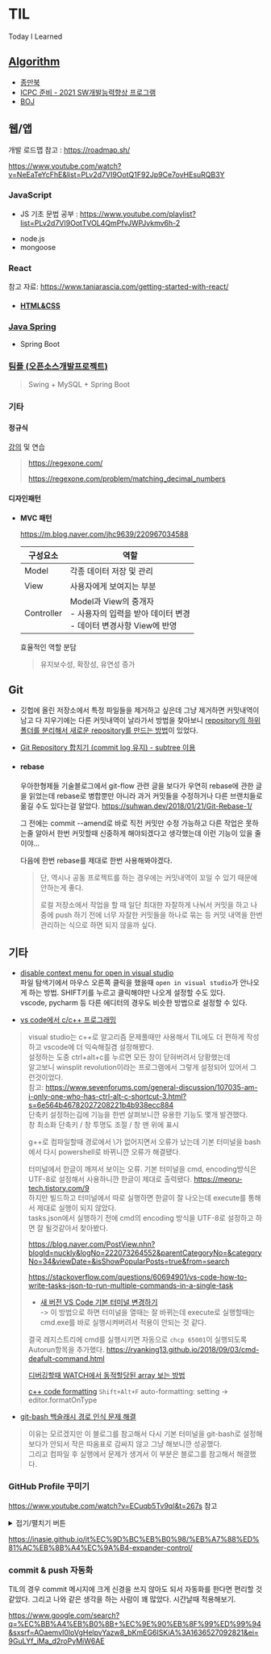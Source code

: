 # TIL

Today I Learned

## [Algorithm](https://github.com/chisan01/TIL/tree/main/Algorithm)

- [종만북](https://github.com/chisan01/TIL/tree/main/Algorithm/JongmanBook)
- [ICPC 준비 - 2021 SW개발능력향상 프로그램](https://github.com/chisan01/TIL/tree/main/Algorithm/ICPC)
- [BOJ](https://github.com/chisan01/TIL/tree/main/Algorithm/BOJ)



## 웹/앱

개발 로드맵 참고 : https://roadmap.sh/

https://www.youtube.com/watch?v=NeEaTeYcFhE&list=PLv2d7VI9OotQ1F92Jp9Ce7ovHEsuRQB3Y



### JavaScript

* JS 기초 문법 공부 : https://www.youtube.com/playlist?list=PLv2d7VI9OotTVOL4QmPfvJWPJvkmv6h-2

- node.js
- mongoose



### React

참고 자료: https://www.taniarascia.com/getting-started-with-react/

- #### [HTML&CSS](https://github.com/chisan01/TIL/tree/main/HTML_CSS)



### [Java Spring](https://github.com/chisan01/TIL/tree/main/Java_Spring)

* Spring Boot



### [팀플 (오픈소스개발프로젝트)](https://github.com/chisan01/TIL/tree/main/oss_dev_project)

> Swing + MySQL + Spring Boot



### 기타

#### 정규식

[강의](https://www.youtube.com/watch?v=t3M6toIflyQ) 및 연습

> https://regexone.com/
>
> https://regexone.com/problem/matching_decimal_numbers

#### 디자인패턴

* **MVC 패턴**

  https://m.blog.naver.com/jhc9639/220967034588

  | 구성요소   | 역할                                                         |
  | ---------- | ------------------------------------------------------------ |
  | Model      | 각종 데이터 저장 및 관리                                     |
  | View       | 사용자에게 보여지는 부분                                     |
  | Controller | Model과 View의 중개자<br />- 사용자의 입력을 받아 데이터 변경<br />- 데이터 변경사항 View에 반영 |

  효율적인 역할 분담

  > 유지보수성, 확장성, 유연성 증가

  

## Git

- 깃헙에 올린 저장소에서 특정 파일들을 제거하고 싶은데 그냥 제거하면 커밋내역이 남고 다 지우기에는 다른 커밋내역이 날라가서 방법을 찾아보니 [repository의 하위폴더를 분리해서 새로운 repository를 만드는 방법](https://sustainable-dev.tistory.com/119)이 있었다.   

- [Git Repository 합치기 (commit log 유지) - subtree 이용](http://yeoseon.kr/git-repository-habcigi-commit-log-yuji-subtree-iyong/)

- #### rebase

  우아한형제들 기술블로그에서 git-flow 관련 글을 보다가 우연히 rebase에 관한 글을 읽었는데 rebase로 병합뿐만 아니라 과거 커밋들을 수정하거나 다른 브랜치들로 옮길 수도 있다는걸 알았다. https://suhwan.dev/2018/01/21/Git-Rebase-1/

  그 전에는 commit --amend로 바로 직전 커밋만 수정 가능하고 다른 작업은 못하는줄 알아서 한번 커밋할때 신중하게 해야되겠다고 생각했는데 이런 기능이 있을 줄이야...

  다음에 한번 rebase를 제대로 한번 사용해봐야겠다.

  > 단, 역시나 공동 프로젝트를 하는 경우에는 커밋내역이 꼬일 수 있기 때문에 안하는게 좋다.
  >
  > 로컬 저장소에서 작업을 할 때 일단 최대한 자잘하게 나눠서 커밋을 하고 나중에 push 하기 전에 너무 자잘한 커밋들을 하나로 묶는 등 커밋 내역을 한번 관리하는 식으로 하면 되지 않을까 싶다.

  

## 기타
- [disable context menu for open in visual studio](https://developercommunity.visualstudio.com/t/disable-context-menu-for-open-in-visual-studio/26397)   
파일 탐색기에서 마우스 오른쪽 클릭을 했을때 `open in visual studio`가 안나오게 하는 방법. SHIFT키를 누르고 클릭해야만 나오게 설정할 수도 있다.   
vscode, pycharm 등 다른 에디터의 경우도 비슷한 방법으로 설정할 수 있다.   

- [vs code에서 c/c++ 프로그래밍](https://webnautes.tistory.com/1158)
> visual studio는 c++로 알고리즘 문제풀때만 사용해서 TIL에도 더 편하게 작성하고 vscode에 더 익숙해질겸 설정해봤다.   
> 설정하는 도중 ctrl+alt+c를 누르면 모든 창이 닫혀버려서 당황했는데   
> 알고보니 winsplit revolution이라는 프로그램에서 그렇게 설정되어 있어서 그런것이었다.   
> 참고: https://www.sevenforums.com/general-discussion/107035-am-i-only-one-who-has-ctrl-alt-c-shortcut-3.html?s=6e564b46782027208221b4b938ecc884   
> 단축키 설정하는김에 기능을 한번 살펴보니깐 유용한 기능도 몇개 발견했다.   
> 창 최소화 단축키 / 창 투명도 조절 / 창 맨 위에 표시   
> 
> g++로 컴파일할때 경로에서 \가 없어지면서 오류가 났는데 기본 터미널을 bash에서 다시 powershell로 바뀌니깐 오류가 해결됐다.      
>
> 터미널에서 한글이 깨져서 보이는 오류. 기본 터미널을 cmd, encoding방식은 UTF-8로 설정해서 사용하니깐 한글이 제대로 출력됐다. https://meoru-tech.tistory.com/9     
> 하지만 빌드하고 터미널에서 따로 실행하면 한글이 잘 나오는데 execute를 통해서 제대로 실행이 되지 않았다.   
> tasks.json에서 실행하기 전에 cmd의 encoding 방식을 UTF-8로 설정하고 하면 잘 될것같아서 찾아봤다.
> 
> https://blog.naver.com/PostView.nhn?blogId=nuckly&logNo=222073264552&parentCategoryNo=&categoryNo=34&viewDate=&isShowPopularPosts=true&from=search   
> 
> https://stackoverflow.com/questions/60694901/vs-code-how-to-write-tasks-json-to-run-multiple-commands-in-a-single-task   
> 
> - [새 버전 VS Code 기본 터미널 변경하기](https://gitjaesung.github.io/terminal-seting)   
> -> 이 방법으로 하면 터미널을 열때는 잘 바뀌는데 execute로 실행할때는 cmd.exe를 바로 실행시켜버려서 적용이 안되는 것 같다.   
> 
> 결국 레지스트리에 cmd를 실행시키면 자동으로 `chcp 65001`이 실행되도록 Autorun항목을 추가했다. https://ryanking13.github.io/2018/09/03/cmd-deafult-command.html
> 
> [디버깅할때 WATCH에서 동적할당된 array 보는 방법](https://stackoverflow.com/questions/63278898/how-to-watch-char-values-of-strings-pointed-by-a-pointer-to-pointers-in-debugger)
> 
> [c++ code formatting](https://code.visualstudio.com/docs/cpp/cpp-ide) `Shift+Alt+F`
> auto-formatting: setting -> editor.formatOnType

- [git-bash 백슬래시 경로 인식 문제 해결](https://k-chan-l.github.io/etc/2021/03/07/vscode-errorcheck.html)    
> 이유는 모르겠지만 이 블로그를 참고해서 다시 기본 터미널을 git-bash로 설정해보다가 안되서 작은 따옴표로 감싸지 않고 그냥 해보니깐 성공했다.  
> 그리고 컴파일 후 실행에서 문제가 생겨서 이 부분은 블로그를 참고해서 해결했다.

### GitHub Profile 꾸미기

https://www.youtube.com/watch?v=ECuqb5Tv9qI&t=267s 참고



<details>
    <summary>접기/펼치기 버튼</summary>
    <div markdown="1">
        html details 이용해서 접기/펼치기 버튼 만들기.
    </div>
</details>

https://inasie.github.io/it%EC%9D%BC%EB%B0%98/%EB%A7%88%ED%81%AC%EB%8B%A4%EC%9A%B4-expander-control/



### commit & push 자동화

TIL의 경우 commit 메시지에 크게 신경을 쓰지 않아도 되서 자동화를 한다면 편리할 것 같았다. 그리고 나와 같은 생각을 하는 사람이 꽤 많았다. 시간날때 적용해보기.

https://www.google.com/search?q=%EC%BB%A4%EB%B0%8B+%EC%9E%90%EB%8F%99%ED%99%94&sxsrf=AOaemvI0loVgHelpvYazw8_bKmEG6ISKiA%3A1636527092821&ei=9GuLYf_iMa_d2roPyMiW6AE

